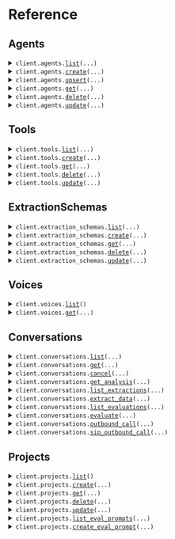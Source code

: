 # Reference
## Agents
<details><summary><code>client.agents.<a href="src/phonic/agents/client.py">list</a>(...)</code></summary>
<dl>
<dd>

#### 📝 Description

<dl>
<dd>

<dl>
<dd>

Returns all agents in a project.
</dd>
</dl>
</dd>
</dl>

#### 🔌 Usage

<dl>
<dd>

<dl>
<dd>

```python
from phonic import Phonic

client = Phonic(
    api_key="YOUR_API_KEY",
)
client.agents.list()

```
</dd>
</dl>
</dd>
</dl>

#### ⚙️ Parameters

<dl>
<dd>

<dl>
<dd>

**project:** `typing.Optional[str]` — The name of the project to list agents for.
    
</dd>
</dl>

<dl>
<dd>

**request_options:** `typing.Optional[RequestOptions]` — Request-specific configuration.
    
</dd>
</dl>
</dd>
</dl>


</dd>
</dl>
</details>

<details><summary><code>client.agents.<a href="src/phonic/agents/client.py">create</a>(...)</code></summary>
<dl>
<dd>

#### 📝 Description

<dl>
<dd>

<dl>
<dd>

Creates a new agent in a project.
</dd>
</dl>
</dd>
</dl>

#### 🔌 Usage

<dl>
<dd>

<dl>
<dd>

```python
from phonic import (
    CreateAgentRequestConfigurationEndpoint,
    CreateAgentRequestTemplateVariablesValue,
    Phonic,
)

client = Phonic(
    api_key="YOUR_API_KEY",
)
client.agents.create(
    project="main",
    name="support-agent",
    timezone="America/Los_Angeles",
    voice_id="grant",
    audio_speed=1.0,
    background_noise_level=0.0,
    welcome_message="Hi {{customer_name}}. How can I help you today?",
    system_prompt="You are an expert in {{subject}}. Be friendly, helpful and concise.",
    template_variables={
        "customer_name": CreateAgentRequestTemplateVariablesValue(),
        "subject": CreateAgentRequestTemplateVariablesValue(
            default_value="Chess",
        ),
    },
    tools=[],
    no_input_poke_sec=30,
    no_input_poke_text="Are you still there?",
    boosted_keywords=["Load ID", "dispatch"],
    configuration_endpoint=CreateAgentRequestConfigurationEndpoint(
        url="https://api.example.com/config",
        headers={"Authorization": "Bearer token123"},
        timeout_ms=7000,
    ),
)

```
</dd>
</dl>
</dd>
</dl>

#### ⚙️ Parameters

<dl>
<dd>

<dl>
<dd>

**name:** `str` — The name of the agent. Can only contain lowercase letters, numbers and hyphens. Must be unique within the project.
    
</dd>
</dl>

<dl>
<dd>

**project:** `typing.Optional[str]` — The name of the project to create the agent in.
    
</dd>
</dl>

<dl>
<dd>

**phone_number:** `typing.Optional[typing.Literal["assign-automatically"]]` 
    
</dd>
</dl>

<dl>
<dd>

**timezone:** `typing.Optional[str]` — The timezone of the agent. Used to format system variables like `{{system_time}}`.
    
</dd>
</dl>

<dl>
<dd>

**voice_id:** `typing.Optional[str]` — The voice ID to use.
    
</dd>
</dl>

<dl>
<dd>

**audio_format:** `typing.Optional[CreateAgentRequestAudioFormat]` — The audio format of the agent.
    
</dd>
</dl>

<dl>
<dd>

**audio_speed:** `typing.Optional[float]` — The audio speed of the agent.
    
</dd>
</dl>

<dl>
<dd>

**background_noise_level:** `typing.Optional[float]` — The background noise level of the agent.
    
</dd>
</dl>

<dl>
<dd>

**welcome_message:** `typing.Optional[str]` — Message to play when the conversation starts. Can contain template variables like `{{customer_name}}`.
    
</dd>
</dl>

<dl>
<dd>

**system_prompt:** `typing.Optional[str]` — Instructions for the conversation. Can contain template variables like `{{subject}}`.
    
</dd>
</dl>

<dl>
<dd>

**template_variables:** `typing.Optional[typing.Dict[str, CreateAgentRequestTemplateVariablesValue]]` — Variables that can be used in the welcome message and the system prompt.
    
</dd>
</dl>

<dl>
<dd>

**tools:** `typing.Optional[typing.Sequence[CreateAgentRequestToolsItem]]` — Array of built-in or custom tool names to use.
    
</dd>
</dl>

<dl>
<dd>

**tasks:** `typing.Optional[typing.Sequence[Task]]` — Array of task objects with `name` and `description` fields.
    
</dd>
</dl>

<dl>
<dd>

**no_input_poke_sec:** `typing.Optional[int]` — Number of seconds of silence before sending a poke message. `null` disables the poke message.
    
</dd>
</dl>

<dl>
<dd>

**no_input_poke_text:** `typing.Optional[str]` — The message to send after the specified silence.
    
</dd>
</dl>

<dl>
<dd>

**no_input_end_conversation_sec:** `typing.Optional[int]` — Seconds of silence before ending the conversation.
    
</dd>
</dl>

<dl>
<dd>

**boosted_keywords:** `typing.Optional[typing.Sequence[str]]` — These words, or short phrases, will be more accurately recognized by the agent.
    
</dd>
</dl>

<dl>
<dd>

**configuration_endpoint:** `typing.Optional[CreateAgentRequestConfigurationEndpoint]` — When not `null`, at the beginning of the conversation the agent will make a POST request to this endpoint when to get configuration options.
    
</dd>
</dl>

<dl>
<dd>

**request_options:** `typing.Optional[RequestOptions]` — Request-specific configuration.
    
</dd>
</dl>
</dd>
</dl>


</dd>
</dl>
</details>

<details><summary><code>client.agents.<a href="src/phonic/agents/client.py">upsert</a>(...)</code></summary>
<dl>
<dd>

#### 📝 Description

<dl>
<dd>

<dl>
<dd>

Upserts an agent by name. If an agent with the same name already exists, it will be updated. Otherwise, it will be created.
</dd>
</dl>
</dd>
</dl>

#### 🔌 Usage

<dl>
<dd>

<dl>
<dd>

```python
from phonic import (
    CreateAgentRequestConfigurationEndpoint,
    CreateAgentRequestTemplateVariablesValue,
    Phonic,
)

client = Phonic(
    api_key="YOUR_API_KEY",
)
client.agents.upsert(
    project="main",
    name="support-agent",
    phone_number="assign-automatically",
    timezone="America/Los_Angeles",
    voice_id="grant",
    audio_speed=1.0,
    background_noise_level=0.0,
    welcome_message="Hi {{customer_name}}. How can I help you today?",
    system_prompt="You are an expert in {{subject}}. Be friendly, helpful and concise.",
    template_variables={
        "customer_name": CreateAgentRequestTemplateVariablesValue(),
        "subject": CreateAgentRequestTemplateVariablesValue(
            default_value="Chess",
        ),
    },
    tools=[],
    no_input_poke_sec=30,
    no_input_poke_text="Are you still there?",
    boosted_keywords=["Load ID", "dispatch"],
    configuration_endpoint=CreateAgentRequestConfigurationEndpoint(
        url="https://api.example.com/config",
        headers={"Authorization": "Bearer token123"},
        timeout_ms=7000,
    ),
)

```
</dd>
</dl>
</dd>
</dl>

#### ⚙️ Parameters

<dl>
<dd>

<dl>
<dd>

**name:** `str` — The name of the agent. Can only contain lowercase letters, numbers and hyphens. Must be unique within the project.
    
</dd>
</dl>

<dl>
<dd>

**project:** `typing.Optional[str]` — The name of the project containing the agent.
    
</dd>
</dl>

<dl>
<dd>

**phone_number:** `typing.Optional[typing.Literal["assign-automatically"]]` 
    
</dd>
</dl>

<dl>
<dd>

**timezone:** `typing.Optional[str]` — The timezone of the agent. Used to format system variables like `{{system_time}}`.
    
</dd>
</dl>

<dl>
<dd>

**voice_id:** `typing.Optional[str]` — The voice ID to use.
    
</dd>
</dl>

<dl>
<dd>

**audio_format:** `typing.Optional[CreateAgentRequestAudioFormat]` — The audio format of the agent.
    
</dd>
</dl>

<dl>
<dd>

**audio_speed:** `typing.Optional[float]` — The audio speed of the agent.
    
</dd>
</dl>

<dl>
<dd>

**background_noise_level:** `typing.Optional[float]` — The background noise level of the agent.
    
</dd>
</dl>

<dl>
<dd>

**welcome_message:** `typing.Optional[str]` — Message to play when the conversation starts. Can contain template variables like `{{customer_name}}`.
    
</dd>
</dl>

<dl>
<dd>

**system_prompt:** `typing.Optional[str]` — Instructions for the conversation. Can contain template variables like `{{subject}}`.
    
</dd>
</dl>

<dl>
<dd>

**template_variables:** `typing.Optional[typing.Dict[str, CreateAgentRequestTemplateVariablesValue]]` — Variables that can be used in the welcome message and the system prompt.
    
</dd>
</dl>

<dl>
<dd>

**tools:** `typing.Optional[typing.Sequence[CreateAgentRequestToolsItem]]` — Array of built-in or custom tool names to use.
    
</dd>
</dl>

<dl>
<dd>

**tasks:** `typing.Optional[typing.Sequence[Task]]` — Array of task objects with `name` and `description` fields.
    
</dd>
</dl>

<dl>
<dd>

**no_input_poke_sec:** `typing.Optional[int]` — Number of seconds of silence before sending a poke message. `null` disables the poke message.
    
</dd>
</dl>

<dl>
<dd>

**no_input_poke_text:** `typing.Optional[str]` — The message to send after the specified silence.
    
</dd>
</dl>

<dl>
<dd>

**no_input_end_conversation_sec:** `typing.Optional[int]` — Seconds of silence before ending the conversation.
    
</dd>
</dl>

<dl>
<dd>

**boosted_keywords:** `typing.Optional[typing.Sequence[str]]` — These words, or short phrases, will be more accurately recognized by the agent.
    
</dd>
</dl>

<dl>
<dd>

**configuration_endpoint:** `typing.Optional[CreateAgentRequestConfigurationEndpoint]` — When not `null`, at the beginning of the conversation the agent will make a POST request to this endpoint when to get configuration options.
    
</dd>
</dl>

<dl>
<dd>

**request_options:** `typing.Optional[RequestOptions]` — Request-specific configuration.
    
</dd>
</dl>
</dd>
</dl>


</dd>
</dl>
</details>

<details><summary><code>client.agents.<a href="src/phonic/agents/client.py">get</a>(...)</code></summary>
<dl>
<dd>

#### 📝 Description

<dl>
<dd>

<dl>
<dd>

Returns an agent by name or ID.
</dd>
</dl>
</dd>
</dl>

#### 🔌 Usage

<dl>
<dd>

<dl>
<dd>

```python
from phonic import Phonic

client = Phonic(
    api_key="YOUR_API_KEY",
)
client.agents.get(
    name_or_id="nameOrId",
    project="main",
)

```
</dd>
</dl>
</dd>
</dl>

#### ⚙️ Parameters

<dl>
<dd>

<dl>
<dd>

**name_or_id:** `str` — The name or the ID of the agent to get.
    
</dd>
</dl>

<dl>
<dd>

**project:** `typing.Optional[str]` — The name of the project containing the agent. Only used when `nameOrId` is a name.
    
</dd>
</dl>

<dl>
<dd>

**request_options:** `typing.Optional[RequestOptions]` — Request-specific configuration.
    
</dd>
</dl>
</dd>
</dl>


</dd>
</dl>
</details>

<details><summary><code>client.agents.<a href="src/phonic/agents/client.py">delete</a>(...)</code></summary>
<dl>
<dd>

#### 📝 Description

<dl>
<dd>

<dl>
<dd>

Deletes an agent by name or ID.
</dd>
</dl>
</dd>
</dl>

#### 🔌 Usage

<dl>
<dd>

<dl>
<dd>

```python
from phonic import Phonic

client = Phonic(
    api_key="YOUR_API_KEY",
)
client.agents.delete(
    name_or_id="nameOrId",
    project="main",
)

```
</dd>
</dl>
</dd>
</dl>

#### ⚙️ Parameters

<dl>
<dd>

<dl>
<dd>

**name_or_id:** `str` — The name or the ID of the agent to delete.
    
</dd>
</dl>

<dl>
<dd>

**project:** `typing.Optional[str]` — The name of the project containing the agent. Only used when `nameOrId` is a name.
    
</dd>
</dl>

<dl>
<dd>

**request_options:** `typing.Optional[RequestOptions]` — Request-specific configuration.
    
</dd>
</dl>
</dd>
</dl>


</dd>
</dl>
</details>

<details><summary><code>client.agents.<a href="src/phonic/agents/client.py">update</a>(...)</code></summary>
<dl>
<dd>

#### 📝 Description

<dl>
<dd>

<dl>
<dd>

Updates an agent by name or ID.
</dd>
</dl>
</dd>
</dl>

#### 🔌 Usage

<dl>
<dd>

<dl>
<dd>

```python
from phonic import Phonic
from phonic.agents import (
    UpdateAgentRequestConfigurationEndpoint,
    UpdateAgentRequestTemplateVariablesValue,
)

client = Phonic(
    api_key="YOUR_API_KEY",
)
client.agents.update(
    name_or_id="nameOrId",
    project="main",
    name="updated-support-agent",
    phone_number="assign-automatically",
    timezone="America/Los_Angeles",
    voice_id="grant",
    audio_speed=1.0,
    background_noise_level=0.0,
    welcome_message="Hi {{customer_name}}. How can I help you today?",
    system_prompt="You are an expert in {{subject}}. Be friendly, helpful and concise.",
    template_variables={
        "customer_name": UpdateAgentRequestTemplateVariablesValue(),
        "subject": UpdateAgentRequestTemplateVariablesValue(
            default_value="Chess",
        ),
    },
    tools=[],
    no_input_poke_sec=30,
    no_input_poke_text="Are you still there?",
    boosted_keywords=["Load ID", "dispatch"],
    configuration_endpoint=UpdateAgentRequestConfigurationEndpoint(
        url="https://api.example.com/config",
        headers={"Authorization": "Bearer token123"},
        timeout_ms=7000,
    ),
)

```
</dd>
</dl>
</dd>
</dl>

#### ⚙️ Parameters

<dl>
<dd>

<dl>
<dd>

**name_or_id:** `str` — The name or the ID of the agent to update.
    
</dd>
</dl>

<dl>
<dd>

**project:** `typing.Optional[str]` — The name of the project containing the agent. Only used when `nameOrId` is a name.
    
</dd>
</dl>

<dl>
<dd>

**name:** `typing.Optional[str]` — The name of the agent. Can only contain lowercase letters, numbers and hyphens. Must be unique within the project.
    
</dd>
</dl>

<dl>
<dd>

**phone_number:** `typing.Optional[typing.Literal["assign-automatically"]]` 
    
</dd>
</dl>

<dl>
<dd>

**timezone:** `typing.Optional[str]` — The timezone of the agent. Used to format system variables like `{{system_time}}`.
    
</dd>
</dl>

<dl>
<dd>

**voice_id:** `typing.Optional[str]` — The voice ID to use.
    
</dd>
</dl>

<dl>
<dd>

**audio_format:** `typing.Optional[UpdateAgentRequestAudioFormat]` — The audio format of the agent.
    
</dd>
</dl>

<dl>
<dd>

**audio_speed:** `typing.Optional[float]` — The audio speed of the agent.
    
</dd>
</dl>

<dl>
<dd>

**background_noise_level:** `typing.Optional[float]` — The background noise level of the agent.
    
</dd>
</dl>

<dl>
<dd>

**welcome_message:** `typing.Optional[str]` — Message to play when the conversation starts. Can contain template variables like `{{customer_name}}`.
    
</dd>
</dl>

<dl>
<dd>

**system_prompt:** `typing.Optional[str]` — Instructions for the conversation. Can contain template variables like `{{subject}}`.
    
</dd>
</dl>

<dl>
<dd>

**template_variables:** `typing.Optional[typing.Dict[str, UpdateAgentRequestTemplateVariablesValue]]` — Variables that can be used in the welcome message and the system prompt.
    
</dd>
</dl>

<dl>
<dd>

**tools:** `typing.Optional[typing.Sequence[UpdateAgentRequestToolsItem]]` — Array of built-in or custom tool names to use.
    
</dd>
</dl>

<dl>
<dd>

**tasks:** `typing.Optional[typing.Sequence[Task]]` — Array of task objects with `name` and `description` fields.
    
</dd>
</dl>

<dl>
<dd>

**no_input_poke_sec:** `typing.Optional[int]` — Number of seconds of silence before sending a poke message. `null` disables the poke message.
    
</dd>
</dl>

<dl>
<dd>

**no_input_poke_text:** `typing.Optional[str]` — The message to send after the specified silence.
    
</dd>
</dl>

<dl>
<dd>

**no_input_end_conversation_sec:** `typing.Optional[int]` — Seconds of silence before ending the conversation.
    
</dd>
</dl>

<dl>
<dd>

**boosted_keywords:** `typing.Optional[typing.Sequence[str]]` — These words, or short phrases, will be more accurately recognized by the agent.
    
</dd>
</dl>

<dl>
<dd>

**configuration_endpoint:** `typing.Optional[UpdateAgentRequestConfigurationEndpoint]` — When not `null`, at the beginning of the conversation the agent will make a POST request to this endpoint when to get configuration options.
    
</dd>
</dl>

<dl>
<dd>

**request_options:** `typing.Optional[RequestOptions]` — Request-specific configuration.
    
</dd>
</dl>
</dd>
</dl>


</dd>
</dl>
</details>

## Tools
<details><summary><code>client.tools.<a href="src/phonic/tools/client.py">list</a>(...)</code></summary>
<dl>
<dd>

#### 📝 Description

<dl>
<dd>

<dl>
<dd>

Returns all custom tools for the organization.
</dd>
</dl>
</dd>
</dl>

#### 🔌 Usage

<dl>
<dd>

<dl>
<dd>

```python
from phonic import Phonic

client = Phonic(
    api_key="YOUR_API_KEY",
)
client.tools.list(
    project="main",
)

```
</dd>
</dl>
</dd>
</dl>

#### ⚙️ Parameters

<dl>
<dd>

<dl>
<dd>

**project:** `typing.Optional[str]` — The name of the project to list tools for.
    
</dd>
</dl>

<dl>
<dd>

**request_options:** `typing.Optional[RequestOptions]` — Request-specific configuration.
    
</dd>
</dl>
</dd>
</dl>


</dd>
</dl>
</details>

<details><summary><code>client.tools.<a href="src/phonic/tools/client.py">create</a>(...)</code></summary>
<dl>
<dd>

#### 📝 Description

<dl>
<dd>

<dl>
<dd>

Creates a new tool in a project.
</dd>
</dl>
</dd>
</dl>

#### 🔌 Usage

<dl>
<dd>

<dl>
<dd>

```python
from phonic import Phonic

client = Phonic(
    api_key="YOUR_API_KEY",
)
client.tools.create(
    project="main",
    name="transfer_to_support",
    description="Transfers the caller to the support team",
    type="built_in_transfer_to_phone_number",
    execution_mode="sync",
    phone_number="+15551234567",
)

```
</dd>
</dl>
</dd>
</dl>

#### ⚙️ Parameters

<dl>
<dd>

<dl>
<dd>

**name:** `str` — The name of the tool. Must be snake_case and unique within the organization.
    
</dd>
</dl>

<dl>
<dd>

**description:** `str` — A description of what the tool does.
    
</dd>
</dl>

<dl>
<dd>

**type:** `CreateToolRequestType` — The type of tool.
    
</dd>
</dl>

<dl>
<dd>

**execution_mode:** `CreateToolRequestExecutionMode` — Mode of operation.
    
</dd>
</dl>

<dl>
<dd>

**project:** `typing.Optional[str]` — The name of the project to create the tool in.
    
</dd>
</dl>

<dl>
<dd>

**parameters:** `typing.Optional[typing.Sequence[ToolParameter]]` — Array of parameter definitions.
    
</dd>
</dl>

<dl>
<dd>

**endpoint_method:** `typing.Optional[typing.Literal["POST"]]` — Required for webhook tools.
    
</dd>
</dl>

<dl>
<dd>

**endpoint_url:** `typing.Optional[str]` — Required for webhook tools.
    
</dd>
</dl>

<dl>
<dd>

**endpoint_headers:** `typing.Optional[typing.Dict[str, str]]` — Optional headers for webhook tools.
    
</dd>
</dl>

<dl>
<dd>

**endpoint_timeout_ms:** `typing.Optional[int]` — Timeout for webhook tools.
    
</dd>
</dl>

<dl>
<dd>

**tool_call_output_timeout_ms:** `typing.Optional[int]` — Timeout for WebSocket tool responses.
    
</dd>
</dl>

<dl>
<dd>

**phone_number:** `typing.Optional[str]` — The E.164 formatted phone number to transfer calls to. Required for built_in_transfer_to_phone_number tools.
    
</dd>
</dl>

<dl>
<dd>

**request_options:** `typing.Optional[RequestOptions]` — Request-specific configuration.
    
</dd>
</dl>
</dd>
</dl>


</dd>
</dl>
</details>

<details><summary><code>client.tools.<a href="src/phonic/tools/client.py">get</a>(...)</code></summary>
<dl>
<dd>

#### 📝 Description

<dl>
<dd>

<dl>
<dd>

Returns a tool by name or ID.
</dd>
</dl>
</dd>
</dl>

#### 🔌 Usage

<dl>
<dd>

<dl>
<dd>

```python
from phonic import Phonic

client = Phonic(
    api_key="YOUR_API_KEY",
)
client.tools.get(
    name_or_id="nameOrId",
    project="main",
)

```
</dd>
</dl>
</dd>
</dl>

#### ⚙️ Parameters

<dl>
<dd>

<dl>
<dd>

**name_or_id:** `str` — The name or the ID of the tool to get.
    
</dd>
</dl>

<dl>
<dd>

**project:** `typing.Optional[str]` — The name of the project containing the tool. Only used when `nameOrId` is a name.
    
</dd>
</dl>

<dl>
<dd>

**request_options:** `typing.Optional[RequestOptions]` — Request-specific configuration.
    
</dd>
</dl>
</dd>
</dl>


</dd>
</dl>
</details>

<details><summary><code>client.tools.<a href="src/phonic/tools/client.py">delete</a>(...)</code></summary>
<dl>
<dd>

#### 📝 Description

<dl>
<dd>

<dl>
<dd>

Deletes a tool by name or ID.
</dd>
</dl>
</dd>
</dl>

#### 🔌 Usage

<dl>
<dd>

<dl>
<dd>

```python
from phonic import Phonic

client = Phonic(
    api_key="YOUR_API_KEY",
)
client.tools.delete(
    name_or_id="nameOrId",
    project="main",
)

```
</dd>
</dl>
</dd>
</dl>

#### ⚙️ Parameters

<dl>
<dd>

<dl>
<dd>

**name_or_id:** `str` — The name or the ID of the tool to delete.
    
</dd>
</dl>

<dl>
<dd>

**project:** `typing.Optional[str]` — The name of the project containing the tool. Only used when `nameOrId` is a name.
    
</dd>
</dl>

<dl>
<dd>

**request_options:** `typing.Optional[RequestOptions]` — Request-specific configuration.
    
</dd>
</dl>
</dd>
</dl>


</dd>
</dl>
</details>

<details><summary><code>client.tools.<a href="src/phonic/tools/client.py">update</a>(...)</code></summary>
<dl>
<dd>

#### 📝 Description

<dl>
<dd>

<dl>
<dd>

Updates a tool by name or ID.
</dd>
</dl>
</dd>
</dl>

#### 🔌 Usage

<dl>
<dd>

<dl>
<dd>

```python
from phonic import Phonic

client = Phonic(
    api_key="YOUR_API_KEY",
)
client.tools.update(
    name_or_id="nameOrId",
    project="main",
    description="Updated description for booking appointments with enhanced features",
    endpoint_headers={"Authorization": "Bearer updated_token456"},
    endpoint_timeout_ms=7000,
)

```
</dd>
</dl>
</dd>
</dl>

#### ⚙️ Parameters

<dl>
<dd>

<dl>
<dd>

**name_or_id:** `str` — The name or the ID of the tool to update.
    
</dd>
</dl>

<dl>
<dd>

**project:** `typing.Optional[str]` — The name of the project containing the tool. Only used when `nameOrId` is a name.
    
</dd>
</dl>

<dl>
<dd>

**name:** `typing.Optional[str]` — The name of the tool. Must be snake_case and unique within the organization.
    
</dd>
</dl>

<dl>
<dd>

**description:** `typing.Optional[str]` — A description of what the tool does.
    
</dd>
</dl>

<dl>
<dd>

**type:** `typing.Optional[UpdateToolRequestType]` — The type of tool.
    
</dd>
</dl>

<dl>
<dd>

**execution_mode:** `typing.Optional[UpdateToolRequestExecutionMode]` — Mode of operation.
    
</dd>
</dl>

<dl>
<dd>

**parameters:** `typing.Optional[typing.Sequence[ToolParameter]]` — Array of parameter definitions.
    
</dd>
</dl>

<dl>
<dd>

**endpoint_method:** `typing.Optional[typing.Literal["POST"]]` 
    
</dd>
</dl>

<dl>
<dd>

**endpoint_url:** `typing.Optional[str]` 
    
</dd>
</dl>

<dl>
<dd>

**endpoint_headers:** `typing.Optional[typing.Dict[str, str]]` 
    
</dd>
</dl>

<dl>
<dd>

**endpoint_timeout_ms:** `typing.Optional[int]` 
    
</dd>
</dl>

<dl>
<dd>

**tool_call_output_timeout_ms:** `typing.Optional[int]` 
    
</dd>
</dl>

<dl>
<dd>

**phone_number:** `typing.Optional[str]` — The E.164 formatted phone number to transfer calls to. Required for built_in_transfer_to_phone_number tools.
    
</dd>
</dl>

<dl>
<dd>

**request_options:** `typing.Optional[RequestOptions]` — Request-specific configuration.
    
</dd>
</dl>
</dd>
</dl>


</dd>
</dl>
</details>

## ExtractionSchemas
<details><summary><code>client.extraction_schemas.<a href="src/phonic/extraction_schemas/client.py">list</a>(...)</code></summary>
<dl>
<dd>

#### 📝 Description

<dl>
<dd>

<dl>
<dd>

Returns all extraction schemas in a project.
</dd>
</dl>
</dd>
</dl>

#### 🔌 Usage

<dl>
<dd>

<dl>
<dd>

```python
from phonic import Phonic

client = Phonic(
    api_key="YOUR_API_KEY",
)
client.extraction_schemas.list(
    project="main",
)

```
</dd>
</dl>
</dd>
</dl>

#### ⚙️ Parameters

<dl>
<dd>

<dl>
<dd>

**project:** `typing.Optional[str]` — The name of the project to list extraction schemas for.
    
</dd>
</dl>

<dl>
<dd>

**request_options:** `typing.Optional[RequestOptions]` — Request-specific configuration.
    
</dd>
</dl>
</dd>
</dl>


</dd>
</dl>
</details>

<details><summary><code>client.extraction_schemas.<a href="src/phonic/extraction_schemas/client.py">create</a>(...)</code></summary>
<dl>
<dd>

#### 📝 Description

<dl>
<dd>

<dl>
<dd>

Creates a new extraction schema in a project.
</dd>
</dl>
</dd>
</dl>

#### 🔌 Usage

<dl>
<dd>

<dl>
<dd>

```python
from phonic import ExtractionField, Phonic

client = Phonic(
    api_key="YOUR_API_KEY",
)
client.extraction_schemas.create(
    project="main",
    name="Appointment details",
    prompt="Dates should be in `9 Apr 2025` format. Prices should be in $150.00 format.",
    fields=[
        ExtractionField(
            name="Date",
            type="string",
            description="The date of the appointment",
        ),
        ExtractionField(
            name="Copay",
            type="string",
            description="Amount of money the patient pays for the appointment",
        ),
        ExtractionField(
            name="Confirmed as booked",
            type="bool",
            description="Is the appointment confirmed as booked?",
        ),
    ],
)

```
</dd>
</dl>
</dd>
</dl>

#### ⚙️ Parameters

<dl>
<dd>

<dl>
<dd>

**name:** `str` — A name for the extraction schema.
    
</dd>
</dl>

<dl>
<dd>

**prompt:** `str` — Instructions for how to extract data from conversations.
    
</dd>
</dl>

<dl>
<dd>

**fields:** `typing.Sequence[ExtractionField]` — Array of field definitions.
    
</dd>
</dl>

<dl>
<dd>

**project:** `typing.Optional[str]` — The name of the project to create the extraction schema in.
    
</dd>
</dl>

<dl>
<dd>

**request_options:** `typing.Optional[RequestOptions]` — Request-specific configuration.
    
</dd>
</dl>
</dd>
</dl>


</dd>
</dl>
</details>

<details><summary><code>client.extraction_schemas.<a href="src/phonic/extraction_schemas/client.py">get</a>(...)</code></summary>
<dl>
<dd>

#### 📝 Description

<dl>
<dd>

<dl>
<dd>

Returns an extraction schema by name or ID.
</dd>
</dl>
</dd>
</dl>

#### 🔌 Usage

<dl>
<dd>

<dl>
<dd>

```python
from phonic import Phonic

client = Phonic(
    api_key="YOUR_API_KEY",
)
client.extraction_schemas.get(
    name_or_id="nameOrId",
    project="main",
)

```
</dd>
</dl>
</dd>
</dl>

#### ⚙️ Parameters

<dl>
<dd>

<dl>
<dd>

**name_or_id:** `str` — The name or the ID of the extraction schema to get.
    
</dd>
</dl>

<dl>
<dd>

**project:** `typing.Optional[str]` — The name of the project containing the extraction schema. Only used when `nameOrId` is a name.
    
</dd>
</dl>

<dl>
<dd>

**request_options:** `typing.Optional[RequestOptions]` — Request-specific configuration.
    
</dd>
</dl>
</dd>
</dl>


</dd>
</dl>
</details>

<details><summary><code>client.extraction_schemas.<a href="src/phonic/extraction_schemas/client.py">delete</a>(...)</code></summary>
<dl>
<dd>

#### 📝 Description

<dl>
<dd>

<dl>
<dd>

Deletes an extraction schema by name or ID.
</dd>
</dl>
</dd>
</dl>

#### 🔌 Usage

<dl>
<dd>

<dl>
<dd>

```python
from phonic import Phonic

client = Phonic(
    api_key="YOUR_API_KEY",
)
client.extraction_schemas.delete(
    name_or_id="nameOrId",
    project="main",
)

```
</dd>
</dl>
</dd>
</dl>

#### ⚙️ Parameters

<dl>
<dd>

<dl>
<dd>

**name_or_id:** `str` — The name or the ID of the extraction schema to delete.
    
</dd>
</dl>

<dl>
<dd>

**project:** `typing.Optional[str]` — The name of the project containing the extraction schema. Only used when `nameOrId` is a name.
    
</dd>
</dl>

<dl>
<dd>

**request_options:** `typing.Optional[RequestOptions]` — Request-specific configuration.
    
</dd>
</dl>
</dd>
</dl>


</dd>
</dl>
</details>

<details><summary><code>client.extraction_schemas.<a href="src/phonic/extraction_schemas/client.py">update</a>(...)</code></summary>
<dl>
<dd>

#### 📝 Description

<dl>
<dd>

<dl>
<dd>

Updates an extraction schema by name or ID.
</dd>
</dl>
</dd>
</dl>

#### 🔌 Usage

<dl>
<dd>

<dl>
<dd>

```python
from phonic import ExtractionField, Phonic

client = Phonic(
    api_key="YOUR_API_KEY",
)
client.extraction_schemas.update(
    name_or_id="nameOrId",
    project="main",
    name="Updated appointment details",
    prompt="Updated extraction instructions. Dates should be in `9 Apr 2025` format.",
    fields=[
        ExtractionField(
            name="Date",
            type="string",
            description="The date of the appointment",
        ),
        ExtractionField(
            name="Time",
            type="string",
            description="The time of the appointment",
        ),
    ],
)

```
</dd>
</dl>
</dd>
</dl>

#### ⚙️ Parameters

<dl>
<dd>

<dl>
<dd>

**name_or_id:** `str` — The name or the ID of the extraction schema to update.
    
</dd>
</dl>

<dl>
<dd>

**project:** `typing.Optional[str]` — The name of the project containing the extraction schema. Only used when `nameOrId` is a name.
    
</dd>
</dl>

<dl>
<dd>

**name:** `typing.Optional[str]` — A name for the extraction schema.
    
</dd>
</dl>

<dl>
<dd>

**prompt:** `typing.Optional[str]` — Instructions for how to extract data from conversations.
    
</dd>
</dl>

<dl>
<dd>

**fields:** `typing.Optional[typing.Sequence[ExtractionField]]` — Array of field definitions.
    
</dd>
</dl>

<dl>
<dd>

**request_options:** `typing.Optional[RequestOptions]` — Request-specific configuration.
    
</dd>
</dl>
</dd>
</dl>


</dd>
</dl>
</details>

## Voices
<details><summary><code>client.voices.<a href="src/phonic/voices/client.py">list</a>()</code></summary>
<dl>
<dd>

#### 📝 Description

<dl>
<dd>

<dl>
<dd>

Returns all available voices for a model.
</dd>
</dl>
</dd>
</dl>

#### 🔌 Usage

<dl>
<dd>

<dl>
<dd>

```python
from phonic import Phonic

client = Phonic(
    api_key="YOUR_API_KEY",
)
client.voices.list()

```
</dd>
</dl>
</dd>
</dl>

#### ⚙️ Parameters

<dl>
<dd>

<dl>
<dd>

**request_options:** `typing.Optional[RequestOptions]` — Request-specific configuration.
    
</dd>
</dl>
</dd>
</dl>


</dd>
</dl>
</details>

<details><summary><code>client.voices.<a href="src/phonic/voices/client.py">get</a>(...)</code></summary>
<dl>
<dd>

#### 📝 Description

<dl>
<dd>

<dl>
<dd>

Returns a voice by ID.
</dd>
</dl>
</dd>
</dl>

#### 🔌 Usage

<dl>
<dd>

<dl>
<dd>

```python
from phonic import Phonic

client = Phonic(
    api_key="YOUR_API_KEY",
)
client.voices.get(
    id="id",
)

```
</dd>
</dl>
</dd>
</dl>

#### ⚙️ Parameters

<dl>
<dd>

<dl>
<dd>

**id:** `str` — The ID of the voice to get.
    
</dd>
</dl>

<dl>
<dd>

**request_options:** `typing.Optional[RequestOptions]` — Request-specific configuration.
    
</dd>
</dl>
</dd>
</dl>


</dd>
</dl>
</details>

## Conversations
<details><summary><code>client.conversations.<a href="src/phonic/conversations/client.py">list</a>(...)</code></summary>
<dl>
<dd>

#### 📝 Description

<dl>
<dd>

<dl>
<dd>

Returns conversations with optional filtering.
</dd>
</dl>
</dd>
</dl>

#### 🔌 Usage

<dl>
<dd>

<dl>
<dd>

```python
from phonic import Phonic

client = Phonic(
    api_key="YOUR_API_KEY",
)
client.conversations.list()

```
</dd>
</dl>
</dd>
</dl>

#### ⚙️ Parameters

<dl>
<dd>

<dl>
<dd>

**project:** `typing.Optional[str]` — The name of the project to list conversations for.
    
</dd>
</dl>

<dl>
<dd>

**external_id:** `typing.Optional[str]` — Filter by external ID to get a specific conversation.
    
</dd>
</dl>

<dl>
<dd>

**duration_min:** `typing.Optional[int]` — Minimum duration in seconds.
    
</dd>
</dl>

<dl>
<dd>

**duration_max:** `typing.Optional[int]` — Maximum duration in seconds.
    
</dd>
</dl>

<dl>
<dd>

**started_at_min:** `typing.Optional[str]` — Minimum start date/time. Valid examples: `2025-04-17`, `2025-04-17T02:48:52.708Z`
    
</dd>
</dl>

<dl>
<dd>

**started_at_max:** `typing.Optional[str]` — Maximum start date/time. Valid examples: `2025-04-17`, `2025-04-17T02:48:52.708Z`
    
</dd>
</dl>

<dl>
<dd>

**before:** `typing.Optional[str]` — Cursor for pagination (before).
    
</dd>
</dl>

<dl>
<dd>

**after:** `typing.Optional[str]` — Cursor for pagination (after).
    
</dd>
</dl>

<dl>
<dd>

**limit:** `typing.Optional[int]` — Maximum number of conversations to return.
    
</dd>
</dl>

<dl>
<dd>

**request_options:** `typing.Optional[RequestOptions]` — Request-specific configuration.
    
</dd>
</dl>
</dd>
</dl>


</dd>
</dl>
</details>

<details><summary><code>client.conversations.<a href="src/phonic/conversations/client.py">get</a>(...)</code></summary>
<dl>
<dd>

#### 📝 Description

<dl>
<dd>

<dl>
<dd>

Returns a conversation by ID.
</dd>
</dl>
</dd>
</dl>

#### 🔌 Usage

<dl>
<dd>

<dl>
<dd>

```python
from phonic import Phonic

client = Phonic(
    api_key="YOUR_API_KEY",
)
client.conversations.get(
    id="id",
)

```
</dd>
</dl>
</dd>
</dl>

#### ⚙️ Parameters

<dl>
<dd>

<dl>
<dd>

**id:** `str` — The ID of the conversation to get.
    
</dd>
</dl>

<dl>
<dd>

**request_options:** `typing.Optional[RequestOptions]` — Request-specific configuration.
    
</dd>
</dl>
</dd>
</dl>


</dd>
</dl>
</details>

<details><summary><code>client.conversations.<a href="src/phonic/conversations/client.py">cancel</a>(...)</code></summary>
<dl>
<dd>

#### 📝 Description

<dl>
<dd>

<dl>
<dd>

Cancels an active conversation.
</dd>
</dl>
</dd>
</dl>

#### 🔌 Usage

<dl>
<dd>

<dl>
<dd>

```python
from phonic import Phonic

client = Phonic(
    api_key="YOUR_API_KEY",
)
client.conversations.cancel(
    id="id",
)

```
</dd>
</dl>
</dd>
</dl>

#### ⚙️ Parameters

<dl>
<dd>

<dl>
<dd>

**id:** `str` — The ID of the conversation to cancel.
    
</dd>
</dl>

<dl>
<dd>

**request_options:** `typing.Optional[RequestOptions]` — Request-specific configuration.
    
</dd>
</dl>
</dd>
</dl>


</dd>
</dl>
</details>

<details><summary><code>client.conversations.<a href="src/phonic/conversations/client.py">get_analysis</a>(...)</code></summary>
<dl>
<dd>

#### 📝 Description

<dl>
<dd>

<dl>
<dd>

Returns an analysis of the specified conversation.
</dd>
</dl>
</dd>
</dl>

#### 🔌 Usage

<dl>
<dd>

<dl>
<dd>

```python
from phonic import Phonic

client = Phonic(
    api_key="YOUR_API_KEY",
)
client.conversations.get_analysis(
    id="id",
)

```
</dd>
</dl>
</dd>
</dl>

#### ⚙️ Parameters

<dl>
<dd>

<dl>
<dd>

**id:** `str` — The ID of the conversation to analyze.
    
</dd>
</dl>

<dl>
<dd>

**request_options:** `typing.Optional[RequestOptions]` — Request-specific configuration.
    
</dd>
</dl>
</dd>
</dl>


</dd>
</dl>
</details>

<details><summary><code>client.conversations.<a href="src/phonic/conversations/client.py">list_extractions</a>(...)</code></summary>
<dl>
<dd>

#### 📝 Description

<dl>
<dd>

<dl>
<dd>

Returns all extractions for a conversation.
</dd>
</dl>
</dd>
</dl>

#### 🔌 Usage

<dl>
<dd>

<dl>
<dd>

```python
from phonic import Phonic

client = Phonic(
    api_key="YOUR_API_KEY",
)
client.conversations.list_extractions(
    id="id",
)

```
</dd>
</dl>
</dd>
</dl>

#### ⚙️ Parameters

<dl>
<dd>

<dl>
<dd>

**id:** `str` — The ID of the conversation to get extractions for.
    
</dd>
</dl>

<dl>
<dd>

**request_options:** `typing.Optional[RequestOptions]` — Request-specific configuration.
    
</dd>
</dl>
</dd>
</dl>


</dd>
</dl>
</details>

<details><summary><code>client.conversations.<a href="src/phonic/conversations/client.py">extract_data</a>(...)</code></summary>
<dl>
<dd>

#### 📝 Description

<dl>
<dd>

<dl>
<dd>

Extracts data from a conversation using a schema.
</dd>
</dl>
</dd>
</dl>

#### 🔌 Usage

<dl>
<dd>

<dl>
<dd>

```python
from phonic import Phonic

client = Phonic(
    api_key="YOUR_API_KEY",
)
client.conversations.extract_data(
    id="id",
    schema_id="conv_extract_schema_6458e4ac-533c-4bdf-8e6d-c2f06f87fd5c",
)

```
</dd>
</dl>
</dd>
</dl>

#### ⚙️ Parameters

<dl>
<dd>

<dl>
<dd>

**id:** `str` — The ID of the conversation to extract data from.
    
</dd>
</dl>

<dl>
<dd>

**schema_id:** `str` — ID of the extraction schema to use.
    
</dd>
</dl>

<dl>
<dd>

**request_options:** `typing.Optional[RequestOptions]` — Request-specific configuration.
    
</dd>
</dl>
</dd>
</dl>


</dd>
</dl>
</details>

<details><summary><code>client.conversations.<a href="src/phonic/conversations/client.py">list_evaluations</a>(...)</code></summary>
<dl>
<dd>

#### 📝 Description

<dl>
<dd>

<dl>
<dd>

Returns all evaluations for a conversation.
</dd>
</dl>
</dd>
</dl>

#### 🔌 Usage

<dl>
<dd>

<dl>
<dd>

```python
from phonic import Phonic

client = Phonic(
    api_key="YOUR_API_KEY",
)
client.conversations.list_evaluations(
    id="id",
)

```
</dd>
</dl>
</dd>
</dl>

#### ⚙️ Parameters

<dl>
<dd>

<dl>
<dd>

**id:** `str` — The ID of the conversation to get evaluations for.
    
</dd>
</dl>

<dl>
<dd>

**request_options:** `typing.Optional[RequestOptions]` — Request-specific configuration.
    
</dd>
</dl>
</dd>
</dl>


</dd>
</dl>
</details>

<details><summary><code>client.conversations.<a href="src/phonic/conversations/client.py">evaluate</a>(...)</code></summary>
<dl>
<dd>

#### 📝 Description

<dl>
<dd>

<dl>
<dd>

Evaluates a conversation using an evaluation prompt.
</dd>
</dl>
</dd>
</dl>

#### 🔌 Usage

<dl>
<dd>

<dl>
<dd>

```python
from phonic import Phonic

client = Phonic(
    api_key="YOUR_API_KEY",
)
client.conversations.evaluate(
    id="id",
    prompt_id="conv_eval_prompt_d7cfe45d-35db-4ef6-a254-81ab1da76ce0",
)

```
</dd>
</dl>
</dd>
</dl>

#### ⚙️ Parameters

<dl>
<dd>

<dl>
<dd>

**id:** `str` — The ID of the conversation to evaluate.
    
</dd>
</dl>

<dl>
<dd>

**prompt_id:** `str` — ID of the evaluation prompt to use.
    
</dd>
</dl>

<dl>
<dd>

**request_options:** `typing.Optional[RequestOptions]` — Request-specific configuration.
    
</dd>
</dl>
</dd>
</dl>


</dd>
</dl>
</details>

<details><summary><code>client.conversations.<a href="src/phonic/conversations/client.py">outbound_call</a>(...)</code></summary>
<dl>
<dd>

#### 📝 Description

<dl>
<dd>

<dl>
<dd>

Initiates a call to a given phone number using Phonic's Twilio account.
</dd>
</dl>
</dd>
</dl>

#### 🔌 Usage

<dl>
<dd>

<dl>
<dd>

```python
from phonic import OutboundCallConfig, Phonic

client = Phonic(
    api_key="YOUR_API_KEY",
)
client.conversations.outbound_call(
    to_phone_number="+19189397081",
    config=OutboundCallConfig(
        agent="support-agent",
        welcome_message="Hi {{customer_name}}. How can I help you today?",
        system_prompt="You are an expert in {{subject}}. Be friendly, helpful and concise.",
        template_variables={"customer_name": "David", "subject": "Chess"},
        voice_id="grant",
        no_input_poke_sec=30,
        no_input_poke_text="Are you still there?",
        no_input_end_conversation_sec=180,
        boosted_keywords=["Load ID", "dispatch"],
        tools=[],
    ),
)

```
</dd>
</dl>
</dd>
</dl>

#### ⚙️ Parameters

<dl>
<dd>

<dl>
<dd>

**to_phone_number:** `str` — The phone number to call in E.164 format.
    
</dd>
</dl>

<dl>
<dd>

**config:** `typing.Optional[OutboundCallConfig]` 
    
</dd>
</dl>

<dl>
<dd>

**request_options:** `typing.Optional[RequestOptions]` — Request-specific configuration.
    
</dd>
</dl>
</dd>
</dl>


</dd>
</dl>
</details>

<details><summary><code>client.conversations.<a href="src/phonic/conversations/client.py">sip_outbound_call</a>(...)</code></summary>
<dl>
<dd>

#### 📝 Description

<dl>
<dd>

<dl>
<dd>

Initiates a SIP outbound call using user-supplied SIP credentials in headers.
</dd>
</dl>
</dd>
</dl>

#### 🔌 Usage

<dl>
<dd>

<dl>
<dd>

```python
from phonic import Phonic

client = Phonic(
    api_key="YOUR_API_KEY",
)
client.conversations.sip_outbound_call(
    sip_address="X-Sip-Address",
    from_phone_number="from_phone_number",
    to_phone_number="to_phone_number",
)

```
</dd>
</dl>
</dd>
</dl>

#### ⚙️ Parameters

<dl>
<dd>

<dl>
<dd>

**sip_address:** `str` — SIP address of the user's SIP trunk. Required.
    
</dd>
</dl>

<dl>
<dd>

**from_phone_number:** `str` — Caller ID phone number in E.164 format.
    
</dd>
</dl>

<dl>
<dd>

**to_phone_number:** `str` — Destination phone number in E.164 format.
    
</dd>
</dl>

<dl>
<dd>

**token:** `typing.Optional[str]` — Optional session token used for STS authorization.
    
</dd>
</dl>

<dl>
<dd>

**downstream_websocket_url:** `typing.Optional[str]` — Optional downstream STS WebSocket URL to override the default.
    
</dd>
</dl>

<dl>
<dd>

**sip_auth_username:** `typing.Optional[str]` — SIP auth username, if your provider requires it.
    
</dd>
</dl>

<dl>
<dd>

**sip_auth_password:** `typing.Optional[str]` — SIP auth password, if your provider requires it.
    
</dd>
</dl>

<dl>
<dd>

**config:** `typing.Optional[OutboundCallConfig]` 
    
</dd>
</dl>

<dl>
<dd>

**request_options:** `typing.Optional[RequestOptions]` — Request-specific configuration.
    
</dd>
</dl>
</dd>
</dl>


</dd>
</dl>
</details>

## Projects
<details><summary><code>client.projects.<a href="src/phonic/projects/client.py">list</a>()</code></summary>
<dl>
<dd>

#### 📝 Description

<dl>
<dd>

<dl>
<dd>

Returns all projects in a workspace.
</dd>
</dl>
</dd>
</dl>

#### 🔌 Usage

<dl>
<dd>

<dl>
<dd>

```python
from phonic import Phonic

client = Phonic(
    api_key="YOUR_API_KEY",
)
client.projects.list()

```
</dd>
</dl>
</dd>
</dl>

#### ⚙️ Parameters

<dl>
<dd>

<dl>
<dd>

**request_options:** `typing.Optional[RequestOptions]` — Request-specific configuration.
    
</dd>
</dl>
</dd>
</dl>


</dd>
</dl>
</details>

<details><summary><code>client.projects.<a href="src/phonic/projects/client.py">create</a>(...)</code></summary>
<dl>
<dd>

#### 📝 Description

<dl>
<dd>

<dl>
<dd>

Creates a new project in a workspace.
</dd>
</dl>
</dd>
</dl>

#### 🔌 Usage

<dl>
<dd>

<dl>
<dd>

```python
from phonic import Phonic

client = Phonic(
    api_key="YOUR_API_KEY",
)
client.projects.create(
    name="customer-support",
)

```
</dd>
</dl>
</dd>
</dl>

#### ⚙️ Parameters

<dl>
<dd>

<dl>
<dd>

**name:** `str` — The name of the project. Can only contain lowercase letters, numbers and hyphens. Must be unique within the workspace.
    
</dd>
</dl>

<dl>
<dd>

**request_options:** `typing.Optional[RequestOptions]` — Request-specific configuration.
    
</dd>
</dl>
</dd>
</dl>


</dd>
</dl>
</details>

<details><summary><code>client.projects.<a href="src/phonic/projects/client.py">get</a>(...)</code></summary>
<dl>
<dd>

#### 📝 Description

<dl>
<dd>

<dl>
<dd>

Returns a project by name or ID.
</dd>
</dl>
</dd>
</dl>

#### 🔌 Usage

<dl>
<dd>

<dl>
<dd>

```python
from phonic import Phonic

client = Phonic(
    api_key="YOUR_API_KEY",
)
client.projects.get(
    name_or_id="nameOrId",
)

```
</dd>
</dl>
</dd>
</dl>

#### ⚙️ Parameters

<dl>
<dd>

<dl>
<dd>

**name_or_id:** `str` — The name or the ID of the project to get.
    
</dd>
</dl>

<dl>
<dd>

**request_options:** `typing.Optional[RequestOptions]` — Request-specific configuration.
    
</dd>
</dl>
</dd>
</dl>


</dd>
</dl>
</details>

<details><summary><code>client.projects.<a href="src/phonic/projects/client.py">delete</a>(...)</code></summary>
<dl>
<dd>

#### 📝 Description

<dl>
<dd>

<dl>
<dd>

Deletes a project by name or ID.
</dd>
</dl>
</dd>
</dl>

#### 🔌 Usage

<dl>
<dd>

<dl>
<dd>

```python
from phonic import Phonic

client = Phonic(
    api_key="YOUR_API_KEY",
)
client.projects.delete(
    name_or_id="nameOrId",
)

```
</dd>
</dl>
</dd>
</dl>

#### ⚙️ Parameters

<dl>
<dd>

<dl>
<dd>

**name_or_id:** `str` — The name or the ID of the project to delete.
    
</dd>
</dl>

<dl>
<dd>

**request_options:** `typing.Optional[RequestOptions]` — Request-specific configuration.
    
</dd>
</dl>
</dd>
</dl>


</dd>
</dl>
</details>

<details><summary><code>client.projects.<a href="src/phonic/projects/client.py">update</a>(...)</code></summary>
<dl>
<dd>

#### 📝 Description

<dl>
<dd>

<dl>
<dd>

Updates a project by name or ID.
</dd>
</dl>
</dd>
</dl>

#### 🔌 Usage

<dl>
<dd>

<dl>
<dd>

```python
from phonic import Phonic

client = Phonic(
    api_key="YOUR_API_KEY",
)
client.projects.update(
    name_or_id="nameOrId",
    name="updated-customer-support",
    default_agent="another-agent",
)

```
</dd>
</dl>
</dd>
</dl>

#### ⚙️ Parameters

<dl>
<dd>

<dl>
<dd>

**name_or_id:** `str` — The name or the ID of the project to update.
    
</dd>
</dl>

<dl>
<dd>

**name:** `typing.Optional[str]` — The name of the project. Can only contain lowercase letters, numbers and hyphens. Must be unique within the workspace.
    
</dd>
</dl>

<dl>
<dd>

**default_agent:** `typing.Optional[str]` 
    
</dd>
</dl>

<dl>
<dd>

**request_options:** `typing.Optional[RequestOptions]` — Request-specific configuration.
    
</dd>
</dl>
</dd>
</dl>


</dd>
</dl>
</details>

<details><summary><code>client.projects.<a href="src/phonic/projects/client.py">list_eval_prompts</a>(...)</code></summary>
<dl>
<dd>

#### 📝 Description

<dl>
<dd>

<dl>
<dd>

Returns all conversation evaluation prompts for a project.
</dd>
</dl>
</dd>
</dl>

#### 🔌 Usage

<dl>
<dd>

<dl>
<dd>

```python
from phonic import Phonic

client = Phonic(
    api_key="YOUR_API_KEY",
)
client.projects.list_eval_prompts(
    id="id",
)

```
</dd>
</dl>
</dd>
</dl>

#### ⚙️ Parameters

<dl>
<dd>

<dl>
<dd>

**id:** `str` — The ID of the project.
    
</dd>
</dl>

<dl>
<dd>

**request_options:** `typing.Optional[RequestOptions]` — Request-specific configuration.
    
</dd>
</dl>
</dd>
</dl>


</dd>
</dl>
</details>

<details><summary><code>client.projects.<a href="src/phonic/projects/client.py">create_eval_prompt</a>(...)</code></summary>
<dl>
<dd>

#### 📝 Description

<dl>
<dd>

<dl>
<dd>

Creates a new conversation evaluation prompt for a project.
</dd>
</dl>
</dd>
</dl>

#### 🔌 Usage

<dl>
<dd>

<dl>
<dd>

```python
from phonic import Phonic

client = Phonic(
    api_key="YOUR_API_KEY",
)
client.projects.create_eval_prompt(
    id="id",
    name="test_prompt",
    prompt="The assistant used the word chocolate in the conversation",
)

```
</dd>
</dl>
</dd>
</dl>

#### ⚙️ Parameters

<dl>
<dd>

<dl>
<dd>

**id:** `str` — The ID of the project.
    
</dd>
</dl>

<dl>
<dd>

**name:** `str` — A useful name for referring to this prompt.
    
</dd>
</dl>

<dl>
<dd>

**prompt:** `str` — Actual evaluation prompt text to evaluate conversations with.
    
</dd>
</dl>

<dl>
<dd>

**request_options:** `typing.Optional[RequestOptions]` — Request-specific configuration.
    
</dd>
</dl>
</dd>
</dl>


</dd>
</dl>
</details>

